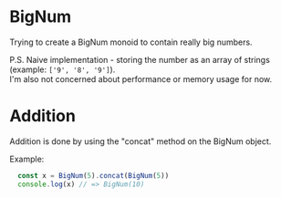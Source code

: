 # BigNum
Trying to create a BigNum monoid to contain really big numbers.

P.S. Naive implementation - storing the number as an array of strings (example: `['9', '8', '9']`).<br/>
     I'm also not concerned about performance or memory usage for now.


# Addition
Addition is done by using the "concat" method on the BigNum object.

Example:

```javascript
  const x = BigNum(5).concat(BigNum(5))
  console.log(x) // => BigNum(10)
```

